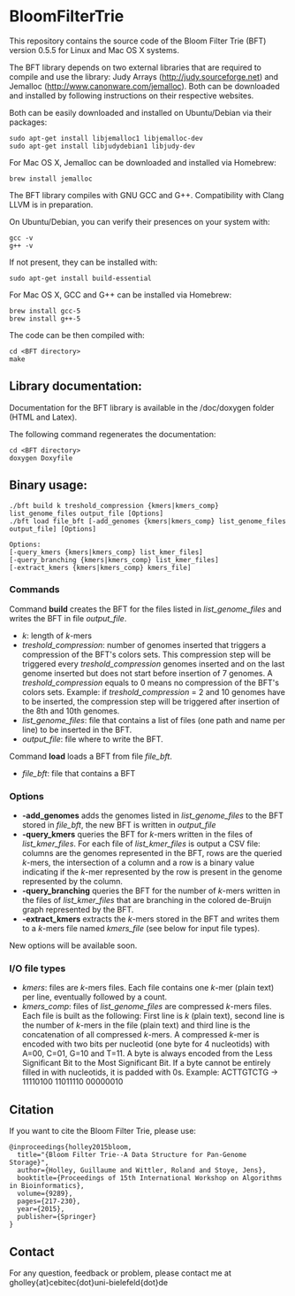 # BloomFilterTrie

This repository contains the source code of the Bloom Filter Trie (BFT) version 0.5.5 for Linux and Mac OS X systems.

The BFT library depends on two external libraries that are required to compile and use the library: Judy Arrays (http://judy.sourceforge.net) and Jemalloc (http://www.canonware.com/jemalloc). Both can be downloaded and installed by following instructions on their respective websites.

Both can be easily downloaded and installed on Ubuntu/Debian via their packages:
```
sudo apt-get install libjemalloc1 libjemalloc-dev
sudo apt-get install libjudydebian1 libjudy-dev
```

For Mac OS X, Jemalloc can be downloaded and installed via Homebrew:
```
brew install jemalloc
```

The BFT library compiles with GNU GCC and G++. Compatibility with Clang LLVM is in preparation.

On Ubuntu/Debian, you can verify their presences on your system with:
```
gcc -v
g++ -v
```

If not present, they can be installed with:
```
sudo apt-get install build-essential
```

For Mac OS X, GCC and G++ can be installed via Homebrew:
```
brew install gcc-5
brew install g++-5
```

The code can be then compiled with:
```
cd <BFT directory>
make
```

## Library documentation:

Documentation for the BFT library is available in the /doc/doxygen folder (HTML and Latex).

The following command regenerates the documentation:
```
cd <BFT directory>
doxygen Doxyfile
```

## Binary usage:
```
./bft build k treshold_compression {kmers|kmers_comp} list_genome_files output_file [Options]
./bft load file_bft [-add_genomes {kmers|kmers_comp} list_genome_files output_file] [Options]

Options:
[-query_kmers {kmers|kmers_comp} list_kmer_files]
[-query_branching {kmers|kmers_comp} list_kmer_files]
[-extract_kmers {kmers|kmers_comp} kmers_file]
```
### Commands

Command **build** creates the BFT for the files listed in *list_genome_files* and writes the BFT in file *output_file*.

* *k*: length of *k*-mers
* *treshold_compression*: number of genomes inserted that triggers a compression of the BFT's colors sets. This compression step will be triggered every *treshold_compression* genomes inserted and on the last genome inserted but does not start before insertion of 7 genomes. A *treshold_compression* equals to 0 means no compression of the BFT's colors sets. Example: if *treshold_compression* = 2 and 10 genomes have to be inserted, the compression step will be triggered after insertion of the 8th and 10th genomes.
* *list_genome_files*: file that contains a list of files (one path and name per line) to be inserted in the BFT.
* *output_file*: file where to write the BFT.

Command **load** loads a BFT from file *file_bft*.

* *file_bft*: file that contains a BFT

### Options

* **-add_genomes** adds the genomes listed in *list_genome_files* to the BFT stored in *file_bft*, the new BFT is written in *output_file*
* **-query_kmers** queries the BFT for *k*-mers written in the files of *list_kmer_files*. For each file of *list_kmer_files* is output a CSV file: columns are the genomes represented in the BFT, rows are the queried *k*-mers, the intersection of a column and a row is a binary value indicating if the *k*-mer represented by the row is present in the genome represented by the column.
* **-query_branching** queries the BFT for the number of *k*-mers written in the files of *list_kmer_files* that are branching in the colored de-Bruijn graph represented by the BFT.
* **-extract_kmers** extracts the *k*-mers stored in the BFT and writes them to a *k*-mers file named *kmers_file* (see below for input file types).

New options will be available soon.

### I/O file types

* *kmers*: files are *k*-mers files. Each file contains one *k*-mer (plain text) per line, eventually followed by a count.
* *kmers_comp*: files of *list_genome_files* are compressed *k*-mers files. Each file is built as the following: First line is *k* (plain text), second line is the number of *k*-mers in the file (plain text) and third line is the concatenation of all compressed *k*-mers. A compressed *k*-mer is encoded with two bits per nucleotid (one byte for 4 nucleotids) with A=00, C=01, G=10 and T=11. A byte is always encoded from the Less Significant Bit to the Most Significant Bit. If a byte cannot be entirely filled in with nucleotids, it is padded with 0s.
Example: ACTTGTCTG -> 11110100 11011110 00000010

## Citation

If you want to cite the Bloom Filter Trie, please use:
```
@inproceedings{holley2015bloom,
  title="{Bloom Filter Trie--A Data Structure for Pan-Genome Storage}",
  author={Holley, Guillaume and Wittler, Roland and Stoye, Jens},
  booktitle={Proceedings of 15th International Workshop on Algorithms in Bioinformatics},
  volume={9289},
  pages={217-230},
  year={2015},
  publisher={Springer}
}
```

## Contact

For any question, feedback or problem, please contact me at gholley{at}cebitec{dot}uni-bielefeld{dot}de
